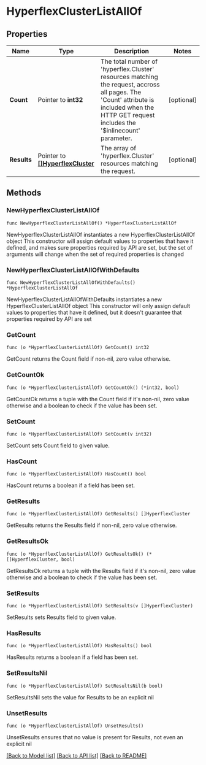 # HyperflexClusterListAllOf

## Properties

Name | Type | Description | Notes
------------ | ------------- | ------------- | -------------
**Count** | Pointer to **int32** | The total number of &#39;hyperflex.Cluster&#39; resources matching the request, accross all pages. The &#39;Count&#39; attribute is included when the HTTP GET request includes the &#39;$inlinecount&#39; parameter. | [optional] 
**Results** | Pointer to [**[]HyperflexCluster**](HyperflexCluster.md) | The array of &#39;hyperflex.Cluster&#39; resources matching the request. | [optional] 

## Methods

### NewHyperflexClusterListAllOf

`func NewHyperflexClusterListAllOf() *HyperflexClusterListAllOf`

NewHyperflexClusterListAllOf instantiates a new HyperflexClusterListAllOf object
This constructor will assign default values to properties that have it defined,
and makes sure properties required by API are set, but the set of arguments
will change when the set of required properties is changed

### NewHyperflexClusterListAllOfWithDefaults

`func NewHyperflexClusterListAllOfWithDefaults() *HyperflexClusterListAllOf`

NewHyperflexClusterListAllOfWithDefaults instantiates a new HyperflexClusterListAllOf object
This constructor will only assign default values to properties that have it defined,
but it doesn't guarantee that properties required by API are set

### GetCount

`func (o *HyperflexClusterListAllOf) GetCount() int32`

GetCount returns the Count field if non-nil, zero value otherwise.

### GetCountOk

`func (o *HyperflexClusterListAllOf) GetCountOk() (*int32, bool)`

GetCountOk returns a tuple with the Count field if it's non-nil, zero value otherwise
and a boolean to check if the value has been set.

### SetCount

`func (o *HyperflexClusterListAllOf) SetCount(v int32)`

SetCount sets Count field to given value.

### HasCount

`func (o *HyperflexClusterListAllOf) HasCount() bool`

HasCount returns a boolean if a field has been set.

### GetResults

`func (o *HyperflexClusterListAllOf) GetResults() []HyperflexCluster`

GetResults returns the Results field if non-nil, zero value otherwise.

### GetResultsOk

`func (o *HyperflexClusterListAllOf) GetResultsOk() (*[]HyperflexCluster, bool)`

GetResultsOk returns a tuple with the Results field if it's non-nil, zero value otherwise
and a boolean to check if the value has been set.

### SetResults

`func (o *HyperflexClusterListAllOf) SetResults(v []HyperflexCluster)`

SetResults sets Results field to given value.

### HasResults

`func (o *HyperflexClusterListAllOf) HasResults() bool`

HasResults returns a boolean if a field has been set.

### SetResultsNil

`func (o *HyperflexClusterListAllOf) SetResultsNil(b bool)`

 SetResultsNil sets the value for Results to be an explicit nil

### UnsetResults
`func (o *HyperflexClusterListAllOf) UnsetResults()`

UnsetResults ensures that no value is present for Results, not even an explicit nil

[[Back to Model list]](../README.md#documentation-for-models) [[Back to API list]](../README.md#documentation-for-api-endpoints) [[Back to README]](../README.md)


